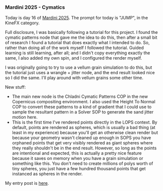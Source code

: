 ### Mardini 2025 - Cymatics

Today is day 16 of [Mardini 2025][mardini-2025]. The prompt for today is "JUMP",
in the KineFX category.

Full disclosure, I was basically following a tutorial for this project. I found the
cymatic patterns node that gave me the idea to do this, then after a small bit of research
I found a tutorial that does exactly what I intended to do. So, rather than doing all of the
work myself I followed the tutorial. Guided learning is still learning, after all; and I
didn't copy everything exactly the same, I also added my own spin, and I configured the render
myself.

I was originally going to try to use a vellum grain simulation to do this, but the tutorial
just uses a wrangle + jitter node, and the end result looked nice so I did the same. I'll
play around with vellum grains some other time.

New stuff:

  - The main new node is the Chladni Cymatic Patterns COP in the new Copernicus compositing
    environment. I also used the Height To Normal COP to convert these patterns to a kind of
    gradient that I could use to sample the resultant pattern in a Solver SOP to generate
    the sand jitter motion here.
  - This is the first time I've rendered points directly in the LOPS context. By default,
    points are rendered as spheres, which is usually a bad thing (at least in my experience)
    because you'll get an otherwise clean render but because your geometry wasn't cleaned
    up enough in SOPS you have orphaned points that get very visibly rendered as giant
    spheres where they really shouldn't be in the end result. However, so long as the points
    are intentional and expected, this is actually a pretty nice feature because it saves on
    memory when you have a grain simulation or something like this. You don't need to create
    millions of polys worth of tiny spheres, you just have a few hundred thousand points
    that get instanced as spheres in the render.

My entry post is [here][entry-post].

[mardini-2025]: https://www.sidefx.com/community-main-menu/contests-jams/mardini-2025/
[entry-post]: https://www.sidefx.com/forum/topic/100165/?page=1#post-440526
